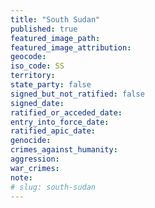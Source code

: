 ```yaml
---
title: "South Sudan"
published: true
featured_image_path:
featured_image_attribution:
geocode:
iso_code: SS
territory:
state_party: false
signed_but_not_ratified: false
signed_date:
ratified_or_acceded_date:
entry_into_force_date:
ratified_apic_date:
genocide:
crimes_against_humanity:
aggression:
war_crimes:
note:
# slug: south-sudan
---
```

